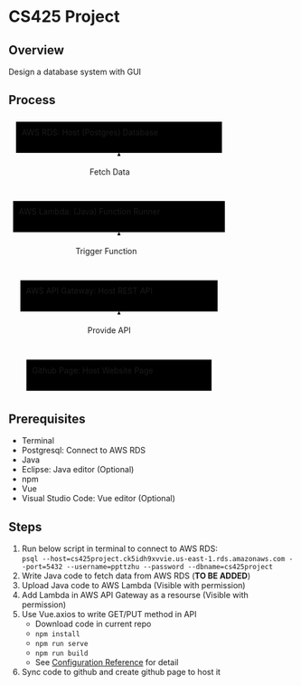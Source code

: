 <!DOCTYPE html>
<html>

<head>
  <meta charset="utf-8">
  <meta name="viewport" content="width=device-width, initial-scale=1.0">
  <title>cs425project</title>
  <link rel="stylesheet" href="https://stackedit.io/style.css" />
</head>

<body class="stackedit">
  <div class="stackedit__html"><h1 id="cs425-project">CS425 Project</h1>
<h2 id="overview">Overview</h2>
<p>Design a database system with GUI</p>
<h2 id="process">Process</h2>
<div class="mermaid"><svg xmlns="http://www.w3.org/2000/svg" id="mermaid-svg-I97Bxjo8bsAfjUDn" width="100%" style="max-width: 390.796875px;" viewBox="0 0 390.796875 491.65625"><g transform="translate(-12, -12)"><g class="output"><g class="clusters"></g><g class="edgePaths"><g class="edgePath" style="opacity: 1;"><path class="path" d="M207.3984375,440.5625L207.3984375,398.015625L207.3984375,355.46875" marker-end="url(#arrowhead6496)" style="fill:none"></path><defs><marker id="arrowhead6496" viewBox="0 0 10 10" refX="9" refY="5" markerUnits="strokeWidth" markerWidth="8" markerHeight="6" orient="auto"><path d="M 0 0 L 10 5 L 0 10 z" class="arrowheadPath" style="stroke-width: 1; stroke-dasharray: 1, 0;"></path></marker></defs></g><g class="edgePath" style="opacity: 1;"><path class="path" d="M207.3984375,300.375L207.3984375,257.828125L207.3984375,215.28125" marker-end="url(#arrowhead6497)" style="fill:none"></path><defs><marker id="arrowhead6497" viewBox="0 0 10 10" refX="9" refY="5" markerUnits="strokeWidth" markerWidth="8" markerHeight="6" orient="auto"><path d="M 0 0 L 10 5 L 0 10 z" class="arrowheadPath" style="stroke-width: 1; stroke-dasharray: 1, 0;"></path></marker></defs></g><g class="edgePath" style="opacity: 1;"><path class="path" d="M207.3984375,160.1875L207.3984375,117.640625L207.3984375,75.09375" marker-end="url(#arrowhead6498)" style="fill:none"></path><defs><marker id="arrowhead6498" viewBox="0 0 10 10" refX="9" refY="5" markerUnits="strokeWidth" markerWidth="8" markerHeight="6" orient="auto"><path d="M 0 0 L 10 5 L 0 10 z" class="arrowheadPath" style="stroke-width: 1; stroke-dasharray: 1, 0;"></path></marker></defs></g></g><g class="edgeLabels"><g class="edgeLabel" style="opacity: 1;" transform="translate(207.3984375,398.015625)"><g transform="translate(-55.5703125,-17.546875)" class="label"><foreignObject width="111.1429443359375" height="35.099998474121094"><div xmlns="http://www.w3.org/1999/xhtml" style="display: inline-block; white-space: nowrap;"><span class="edgeLabel">Provide API</span></div></foreignObject></g></g><g class="edgeLabel" style="opacity: 1;" transform="translate(207.3984375,257.828125)"><g transform="translate(-76.9453125,-17.546875)" class="label"><foreignObject width="153.9000244140625" height="35.099998474121094"><div xmlns="http://www.w3.org/1999/xhtml" style="display: inline-block; white-space: nowrap;"><span class="edgeLabel">Trigger Function</span></div></foreignObject></g></g><g class="edgeLabel" style="opacity: 1;" transform="translate(207.3984375,117.640625)"><g transform="translate(-51.78125,-17.546875)" class="label"><foreignObject width="103.5703125" height="35.099998474121094"><div xmlns="http://www.w3.org/1999/xhtml" style="display: inline-block; white-space: nowrap;"><span class="edgeLabel">Fetch Data</span></div></foreignObject></g></g></g><g class="nodes"><g class="node" style="opacity: 1;" id="A" transform="translate(207.3984375,468.109375)"><rect rx="0" ry="0" x="-163.875" y="-27.546875" width="327.75" height="55.09375"></rect><g class="label" transform="translate(0,0)"><g transform="translate(-153.875,-17.546875)"><foreignObject width="307.7578125" height="35.099998474121094"><div xmlns="http://www.w3.org/1999/xhtml" style="display: inline-block; white-space: nowrap;">Github Page: Host Website Page</div></foreignObject></g></g></g><g class="node" style="opacity: 1;" id="B" transform="translate(207.3984375,327.921875)"><rect rx="0" ry="0" x="-174.53125" y="-27.546875" width="349.0625" height="55.09375"></rect><g class="label" transform="translate(0,0)"><g transform="translate(-164.53125,-17.546875)"><foreignObject width="329.0625" height="35.099998474121094"><div xmlns="http://www.w3.org/1999/xhtml" style="display: inline-block; white-space: nowrap;">AWS API Gateway: Host REST API</div></foreignObject></g></g></g><g class="node" style="opacity: 1;" id="C" transform="translate(207.3984375,187.734375)"><rect rx="0" ry="0" x="-187.3984375" y="-27.546875" width="374.796875" height="55.09375"></rect><g class="label" transform="translate(0,0)"><g transform="translate(-177.3984375,-17.546875)"><foreignObject width="354.796875" height="35.099998474121094"><div xmlns="http://www.w3.org/1999/xhtml" style="display: inline-block; white-space: nowrap;">AWS Lambda: (Java) Function Runner</div></foreignObject></g></g></g><g class="node" style="opacity: 1;" id="D" transform="translate(207.3984375,47.546875)"><rect rx="0" ry="0" x="-182.2265625" y="-27.546875" width="364.453125" height="55.09375"></rect><g class="label" transform="translate(0,0)"><g transform="translate(-172.2265625,-17.546875)"><foreignObject width="344.4609375" height="35.099998474121094"><div xmlns="http://www.w3.org/1999/xhtml" style="display: inline-block; white-space: nowrap;">AWS RDS: Host (Postgres) Database</div></foreignObject></g></g></g></g></g></g></svg></div>
<h2 id="prerequisites">Prerequisites</h2>
<ul>
<li>Terminal</li>
<li>Postgresql: Connect to AWS RDS</li>
<li>Java</li>
<li>Eclipse: Java editor (Optional)</li>
<li>npm</li>
<li>Vue</li>
<li>Visual Studio Code: Vue editor (Optional)</li>
</ul>
<h2 id="steps">Steps</h2>
<ol>
<li>Run below script in terminal to connect to AWS RDS:<br>
<code>psql --host=cs425project.ck5idh9xvvie.us-east-1.rds.amazonaws.com --port=5432 --username=ppttzhu --password --dbname=cs425project</code></li>
<li>Write Java code to fetch data from AWS RDS (<strong>TO BE ADDED</strong>)</li>
<li>Upload Java code to AWS Lambda (Visible with permission)</li>
<li>Add Lambda in AWS API Gateway as a resourse (Visible with permission)</li>
<li>Use Vue.axios to write GET/PUT method in API
<ul>
<li>Download code in current repo</li>
<li><code>npm install</code></li>
<li><code>npm run serve</code></li>
<li><code>npm run build</code></li>
<li>See <a href="https://cli.vuejs.org/config/">Configuration Reference</a> for detail</li>
</ul>
</li>
<li>Sync code to github and create github page to host it</li>
</ol>
</div>
</body>

</html>
